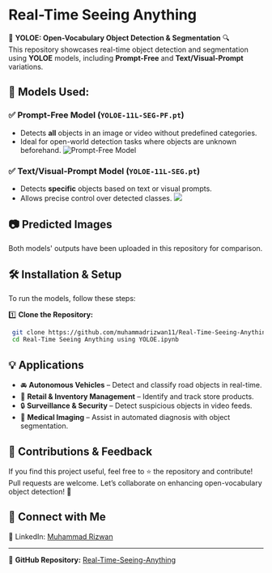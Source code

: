 # Real-Time Seeing Anything

🚀 **YOLOE: Open-Vocabulary Object Detection & Segmentation** 🔍  
This repository showcases real-time object detection and segmentation using **YOLOE** models, including **Prompt-Free** and **Text/Visual-Prompt** variations. 

## 📌 Models Used:

### ✅ Prompt-Free Model (`YOLOE-11L-SEG-PF.pt`)
- Detects **all** objects in an image or video without predefined categories.
- Ideal for open-world detection tasks where objects are unknown beforehand.
  ![Prompt-Free Model](https://github.com/muhammadrizwan11/Real-Time-Seeing-Anything/blob/main/Prompt%20Free%20models%20prediction.png)


### ✅ Text/Visual-Prompt Model (`YOLOE-11L-SEG.pt`)
- Detects **specific** objects based on text or visual prompts.
- Allows precise control over detected classes.
![](https://github.com/muhammadrizwan11/Real-Time-Seeing-Anything/blob/main/Text_Visual%20Prompt%20models%20prediction.png)

## 📷 Predicted Images
Both models' outputs have been uploaded in this repository for comparison.

## 🛠 Installation & Setup
To run the models, follow these steps:

1️⃣ **Clone the Repository:**  
```bash
 git clone https://github.com/muhammadrizwan11/Real-Time-Seeing-Anything.git
 cd Real-Time Seeing Anything using YOLOE.ipynb
```


## 💡 Applications
- 🚘 **Autonomous Vehicles** – Detect and classify road objects in real-time.
- 🏬 **Retail & Inventory Management** – Identify and track store products.
- 🔒 **Surveillance & Security** – Detect suspicious objects in video feeds.
- 🏥 **Medical Imaging** – Assist in automated diagnosis with object segmentation.

## 📌 Contributions & Feedback
If you find this project useful, feel free to ⭐ the repository and contribute! Pull requests are welcome. Let’s collaborate on enhancing open-vocabulary object detection! 🚀

## 📢 Connect with Me
🔗 LinkedIn: [Muhammad Rizwan](https://www.linkedin.com/in/muhammadrizwan11/)  
 

---
🔗 **GitHub Repository:** [Real-Time-Seeing-Anything](https://github.com/muhammadrizwan11/Real-Time-Seeing-Anything)
